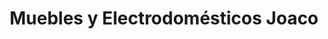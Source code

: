 ---
title: "Muebles y Electrodomésticos Joaco"
url: /san-gil/muebles-y-electrodomesticos-joaco/
shop: Möbel
---